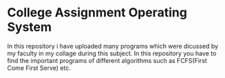# College Assignment Operating System
In this repository i have uploaded many programs which were dicussed by my faculty in my collage during this subject.
In this repository you have to find the important programs of different algorithms such as FCFS(First Come First Serve) etc.
